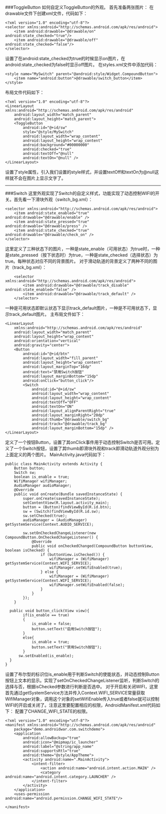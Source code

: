 ###ToggleButton
如何自定义ToggleButton的外观。
首先准备两张图片：
在drawable文件下创建xml文件，代码如下：

	<?xml version="1.0" encoding="utf-8"?>
	<selector xmlns:android="http://schemas.android.com/apk/res/android">
	    <item android:drawable="@drawable/on" android:state_checked="true"/>
	    <item android:drawable="@drawable/off" android:state_checked="false"/>
	</selector>

设置了在android:state_checked为true的时候显示on图片，在android:state_checked为false时显示off图片。 在styles.xml文件中添加代码：

	<style name="MySwitch" parent="@android:style/Widget.CompoundButton">
	    <item name="android:button">@drawable/switch_button</item>
	</style>

布局文件代码如下：

	<?xml version="1.0" encoding="utf-8"?>
	<LinearLayout xmlns:android="http://schemas.android.com/apk/res/android"
	    android:layout_width="match_parent"
	    android:layout_height="match_parent">
	    <ToggleButton
	        android:id="@+id/sw"
	        style="@style/MySwitch"
	        android:layout_width="wrap_content"
	        android:layout_height="wrap_content"
	        android:background="#00000000"
	        android:checked="true"
	        android:textOff="@null"
	        android:textOn="@null" />
	</LinearLayout>

设置了style属性，引入我们设置的style样式，并设置textOff和textOn为@null这样就不会在图片上显示文字了。


----------
###Switch
这里外观实现了Switch的自定义样式，功能实现了动态控制WIFI的开关。首先看一下滑块外观（switch_bg.xml）：

	<selector xmlns:android="http://schemas.android.com/apk/res/android">
	    <item android:state_enabled="true" android:drawable="@drawable/enable" />
	    <item android:state_pressed="true"  android:drawable="@drawable/press" />
	    <item android:state_checked="true"  android:drawable="@drawable/check_on" />
	</selector>

这里定义了三种状态下的图片，一种是state_enable（可用状态）为true时，一种是state_pressed（按下状态时）为true，一种是state_checked（选择状态）为true。每种状态对应不同的背景图片。 对于滑动轨道的背景定义了两种不同的图片（track_bg.xml）：

		<selector xmlns:android="http://schemas.android.com/apk/res/android">
		    <item android:drawable="@drawable/track_disable" android:state_enabled="false" />
		    <item android:drawable="@drawable/track_default" />
		</selector>

一种是可用状态即默认状态下显示track_default图片，一种是不可用状态下，显示track_default图片。 主布局文件如下：

	<LinearLayout
	    xmlns:android="http://schemas.android.com/apk/res/android"
	    android:layout_width="match_parent"
	    android:layout_height="wrap_content"
	    android:orientation="vertical"
	    android:gravity="center">
	    <Button
	        android:id="@+id/btn"
	        android:layout_width="fill_parent"
	        android:layout_height="wrap_content"
	        android:layout_marginTop="16dp"
	        android:text="禁用Switch按钮"
	        android:layout_marginBottom="15dp"
	        android:onClick="button_click"/>
	        <Switch
	            android:id="@+id/sw"
	            android:layout_width="wrap_content"
	            android:layout_height="wrap_content"
	            android:textOff="OFF"
	            android:textOn="ON"
	            android:layout_alignParentRight="true"
	            android:layout_marginRight="20dp"
	            android:thumb="@drawable/switch_bg"
	            android:track="@drawable/track_bg"
	            android:layout_marginBottom="15dp" />
	</LinearLayout>

定义了一个按钮Button，设置了其onClick事件用于动态控制Switch是否可用。定义了一个Switch按钮，设置了其thumb即滑块外观和track即滑动轨道外观分别为上面定义的两个图片。 MainActivity.java代码如下：

	public class MainActivity extends Activity {
	    Button button;
	    Switch sw;
	    boolean is_enable = true;
	    WifiManager wifiManager;
	    AudioManager audioManager;
	    @Override
	    public void onCreate(Bundle savedInstanceState) {
	        super.onCreate(savedInstanceState);
	        setContentView(R.layout.activity_main);
	        button = (Button)findViewById(R.id.btn);
	        sw = (Switch)findViewById(R.id.sw);
	        sw.setChecked(true);
	        audioManager = (AudioManager) getSystemService(Context.AUDIO_SERVICE);
	
	        sw.setOnCheckedChangeListener(new CompoundButton.OnCheckedChangeListener() {
	            @Override
	            public void onCheckedChanged(CompoundButton buttonView, boolean isChecked) {
	                if (buttonView.isChecked()) {
	                    wifiManager = (WifiManager) getSystemService(Context.WIFI_SERVICE);
	                    wifiManager.setWifiEnabled(true);
	                } else {
	                    wifiManager = (WifiManager) getSystemService(Context.WIFI_SERVICE);
	                    wifiManager.setWifiEnabled(false);
	                }
	            }
	        });
	    }
	
	  public void button_click(View view){
	        if(is_enable == true)
	        {
	            is_enable = false;
	            button.setText("启用Switch按钮");
	        }
	        else{
	            is_enable = true;
	            button.setText("禁用Switch按钮");
	        }
	      sw.setEnabled(is_enable);
	  }
	}

设置了布尔型的标识位is_enable用于判断Switch的使能状态，并动态控制Button按钮上文本的显示。实现了setOnCheckedChangeListener监听，判断Switch的选择与否，根据isChecked参数进行判断是否选中。 对于开启和关闭WIFI，这里首先通过getSystemService方法并传入Context.WIFI_SERVICE常量获取WifiManager对象，调用这个对象的setWifiEnable传入true或者false就可以控制WIFI的开启或关闭了。注意这里要配置相应的权限，AndroidManifest.xml代码如下：
配置了CHANGE_WIFI_STATE的权限。

	<?xml version="1.0" encoding="utf-8"?>
	<manifest xmlns:android="http://schemas.android.com/apk/res/android"
	    package="demo.androidwar.com.switchdemo">
	    <application
	        android:allowBackup="true"
	        android:icon="@mipmap/ic_launcher"
	        android:label="@string/app_name"
	        android:supportsRtl="true"
	        android:theme="@style/AppTheme">
	        <activity android:name=".MainActivity">
	            <intent-filter>
	                <action android:name="android.intent.action.MAIN" />
	                <category android:name="android.intent.category.LAUNCHER" />
	            </intent-filter>
	        </activity>
	    </application>
	    <uses-permission android:name="android.permission.CHANGE_WIFI_STATE"/>
	
	</manifest>